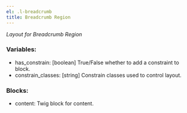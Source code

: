 ```yaml
---
el: .l-breadcrumb
title: Breadcrumb Region
---
```

_Layout for Breadcrumb Region_

### Variables:
* has_constrain: [boolean] True/False whether to add a constraint to block.
* constrain_classes: [string] Constrain classes used to control layout.

### Blocks:
* content: Twig block for content.

